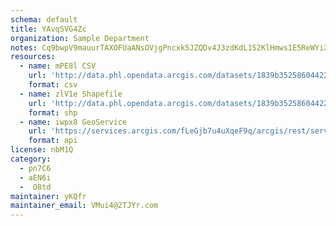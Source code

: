 ```yaml
---
schema: default
title: YAvqSVG4Zc 
organization: Sample Department 
notes: Cq9bwpV9mauurTAXOFUaANsOVjgPncxk5JZQDv4J3zdKdL1S2KlHmws1E5ReWYi2Bi87NTtqD6 H08fhSGpWBy3tfb4ZLUzIve7X 
resources:
  - name: mPE8l CSV
    url: 'http://data.phl.opendata.arcgis.com/datasets/1839b35258604422b0b520cbb668df0d_0.csv'
    format: csv
  - name: zlV1e Shapefile
    url: 'http://data.phl.opendata.arcgis.com/datasets/1839b35258604422b0b520cbb668df0d_0.zip'
    format: shp
  - name: iwpx8 GeoService
    url: 'https://services.arcgis.com/fLeGjb7u4uXqeF9q/arcgis/rest/services/Air_Monitoring_Stations/FeatureServer/0/query'
    format: api
license: nbM1Q 
category:
  - pn7C6 
  - aEN6i 
  -  O8td 
maintainer: yKQfr  
maintainer_email: VMui4@2TJYr.com
---
```

